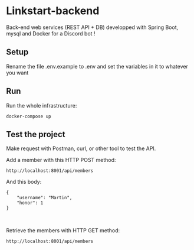 # Linkstart-backend
Back-end web services (REST API + DB) developped with Spring Boot, mysql and Docker for a Discord bot !  

## Setup
Rename the file .env.example to .env and set the variables in it to whatever you want

## Run
Run the whole infrastructure:
```
docker-compose up
```

## Test the project
Make request with Postman, curl, or other tool to test the API.<br>

Add a member with this HTTP POST method:
```
http://localhost:8001/api/members
```
And this body:
```
{
    "username": "Martin",
    "honor": 1
}
```
<br>

Retrieve the members with HTTP GET method:
```
http://localhost:8001/api/members
```
